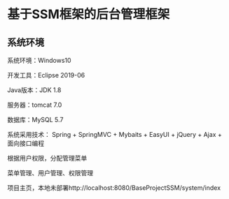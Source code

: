 # 基于SSM框架的后台管理框架
<h2>系统环境</h2>
  <p>系统环境：Windows10</p>
	<p>开发工具：Eclipse 2019-06</p>
	<p>Java版本：JDK 1.8</p>
	<p>服务器：tomcat 7.0</p>
	<p>数据库：MySQL 5.7</p>
	<p>系统采用技术： Spring + SpringMVC + Mybaits + EasyUI + jQuery + Ajax + 面向接口编程</p>
  <p>根据用户权限，分配管理菜单</p>
  <p>菜单管理、用户管理、权限管理</p>
  <p>项目主页，本地未部署http://localhost:8080/BaseProjectSSM/system/index</p>
